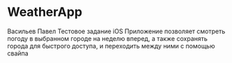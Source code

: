 # WeatherApp
Васильев Павел
Тестовое задание iOS
Приложение позволяет смотреть погоду в выбранном городе на неделю вперед, а также сохранять города для быстрого доступа, и переходить между ними с помощью свайпа
